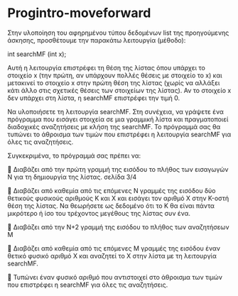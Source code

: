 # Progintro-moveforward

Στην υλοποίηση του αφηρημένου τύπου δεδομένων list της προηγούμενης άσκησης, προσθέτουμε την παρακάτω λειτουργία (μέθοδο):

int searchMF (int x);

Αυτή η λειτουργία επιστρέφει τη θέση της λίστας όπου υπάρχει το στοιχείο x (την πρώτη, αν υπάρχουν πολλές θέσεις με στοιχείο το x) και μετακινεί το στοιχείο x στην πρώτη θέση της λίστας (χωρίς να αλλάξει κάτι άλλο στις σχετικές θέσεις των στοιχείων της λίστας). Αν το στοιχείο x δεν υπάρχει στη λίστα, η searchMF επιστρέφει την τιμή 0.

Να υλοποιήσετε τη λειτουργία searchMF. Στη συνέχεια, να γράψετε ένα πρόγραμμα που εισάγει στοιχεία σε μια γραμμική λίστα και πραγματοποιεί διαδοχικές αναζητήσεις με κλήση της searchMF. Το πρόγραμμά σας θα τυπώνει το άθροισμα των τιμών που επιστρέφει η λειτουργία searchMF για όλες τις αναζητήσεις.

Συγκεκριμένα, το πρόγραμμά σας πρέπει να:

 Διαβάζει από την πρώτη γραμμή της εισόδου το πλήθος των εισαγωγών Ν για τη δημιουργία της λίστας.
σελίδα 3/4

 Διαβάζει από καθεμία από τις επόμενες Ν γραμμές της εισόδου δύο θετικούς φυσικούς αριθμούς K και X και εισάγει τον αριθμό X στην K-οστή θέση της λίστας. Να θεωρήσετε ως δεδομένο ότι το Κ θα είναι πάντα μικρότερο ή ίσο του τρέχοντος μεγέθους της λίστας συν ένα.

 Διαβάζει από την Ν+2 γραμμή της εισόδου το πλήθος των αναζητήσεων Μ

 Διαβάζει από καθεμία από τις επόμενες Μ γραμμές της εισόδου έναν θετικό φυσικό αριθμό Χ και αναζητεί το X στην λίστα με τη λειτουργία searchMF.

 Τυπώνει έναν φυσικό αριθμό που αντιστοιχεί στο άθροισμα των τιμών που επιστρέφει η searchMF για όλες τις αναζητήσεις.
